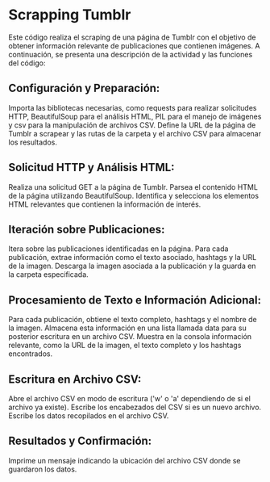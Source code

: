 # Scrapping Tumblr

Este código realiza el scraping de una página de Tumblr con el objetivo de obtener información relevante de publicaciones que contienen imágenes. A continuación, se presenta una descripción de la actividad y las funciones del código:

## Configuración y Preparación:

Importa las bibliotecas necesarias, como requests para realizar solicitudes HTTP, BeautifulSoup para el análisis HTML, PIL para el manejo de imágenes y csv para la manipulación de archivos CSV.
Define la URL de la página de Tumblr a scrapear y las rutas de la carpeta y el archivo CSV para almacenar los resultados.

## Solicitud HTTP y Análisis HTML:

Realiza una solicitud GET a la página de Tumblr.
Parsea el contenido HTML de la página utilizando BeautifulSoup.
Identifica y selecciona los elementos HTML relevantes que contienen la información de interés.

## Iteración sobre Publicaciones:

Itera sobre las publicaciones identificadas en la página.
Para cada publicación, extrae información como el texto asociado, hashtags y la URL de la imagen.
Descarga la imagen asociada a la publicación y la guarda en la carpeta especificada.

## Procesamiento de Texto e Información Adicional:

Para cada publicación, obtiene el texto completo, hashtags y el nombre de la imagen.
Almacena esta información en una lista llamada data para su posterior escritura en un archivo CSV.
Muestra en la consola información relevante, como la URL de la imagen, el texto completo y los hashtags encontrados.

## Escritura en Archivo CSV:

Abre el archivo CSV en modo de escritura ('w' o 'a' dependiendo de si el archivo ya existe).
Escribe los encabezados del CSV si es un nuevo archivo.
Escribe los datos recopilados en el archivo CSV.

## Resultados y Confirmación:

Imprime un mensaje indicando la ubicación del archivo CSV donde se guardaron los datos.

